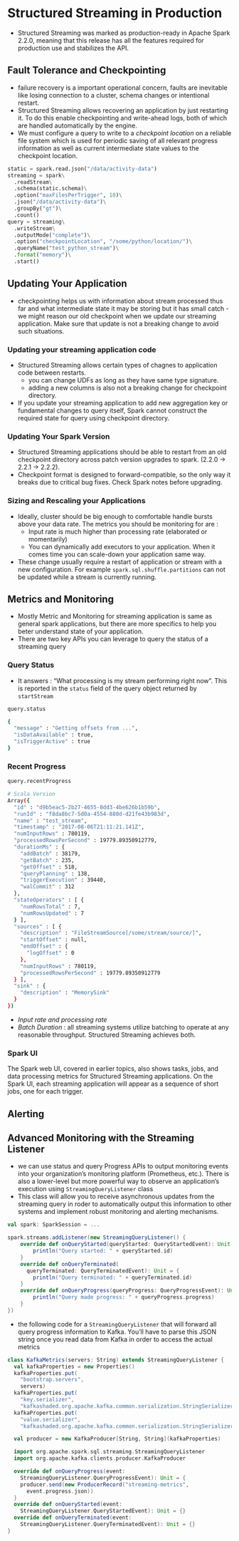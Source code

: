 # Structured Streaming in Production

- Structured Streaming was marked as production-ready in Apache Spark 2.2.0, meaning that this release has all the features required for production use and stabilizes the API.

## Fault Tolerance and Checkpointing

- failure recovery is a important operational concern, faults are inevitable like losing connection to a cluster, schema changes or intentional restart.
- Structured Streaming allows recovering an application by just restarting it. To do this enable checkpointing and write-ahead logs, both of which are handled automatically by the engine.
- We must configure a query to write to a *checkpoint location* on a reliable file system which is used for periodic saving of all relevant progress information as well as current intermediate state values to the checkpoint location.

````python
static = spark.read.json("/data/activity-data")
streaming = spark\
  .readStream\
  .schema(static.schema)\
  .option("maxFilesPerTrigger", 10)\
  .json("/data/activity-data")\
  .groupBy("gt")\
  .count()
query = streaming\
  .writeStream\
  .outputMode("complete")\
  .option("checkpointLocation", "/some/python/location/")\
  .queryName("test_python_stream")\
  .format("memory")\
  .start()
````

## Updating Your Application

- checkpointing helps us with information about stream processed thus far and what intermediate state it may be storing but it has small catch - we might reason our old checkpoint when we update our streaming application. Make sure that update is not a breaking change to avoid such situations.

### Updating your streaming application code

- Structured Streaming allows certain types of chagnes to application code between restarts. 
  - you can change UDFs as long as they have same type signature.
  - adding a new columns is also not a breaking change for checkpoint directory.
- If you update your streaming application to add new aggregation key or fundamental changes to query itself, Spark cannot construct the required state for query using checkpoint directory.

### Updating Your Spark Version

- Structured Streaming applications should be able to restart from an old checkpoint directory across patch version upgrades to spark. (2.2.0 -> 2.2.1 -> 2.2.2).
- Checkpoint format is designed to forward-compatible, so the only way it breaks due to critical bug fixes. Check Spark notes before upgrading.

### Sizing and Rescaling your Applications

- Ideally, cluster should be big enough to comfortable handle bursts above your data rate. The metrics you should be monitoring for are :
  - Input rate is much higher than processing rate (elaborated or momentarily)
  - You can dynamically add executors to your application. When it comes time you can scale-down your application same way.
- These change usually require a restart of application or stream with a new configuration. For example `spark.sql.shuffle.partitions` can not be updated while a stream is currently running.

## Metrics and Monitoring

- Mostly Metric and Monitoring for streaming application is same as general spark applications, but there are more specifics to help you beter understand state of your application.
- There are two key APIs you can leverage to query the status of a streaming query

### Query Status

- It answers : “What processing is my stream performing right now”. This is reported in the `status` field of the query object returned by `startStream`

````bash
query.status

{
  "message" : "Getting offsets from ...",
  "isDataAvailable" : true,
  "isTriggerActive" : true
}
````

### Recent Progress

````bash
query.recentProgress

# Scala Version
Array({
  "id" : "d9b5eac5-2b27-4655-8dd3-4be626b1b59b",
  "runId" : "f8da8bc7-5d0a-4554-880d-d21fe43b983d",
  "name" : "test_stream",
  "timestamp" : "2017-08-06T21:11:21.141Z",
  "numInputRows" : 780119,
  "processedRowsPerSecond" : 19779.89350912779,
  "durationMs" : {
    "addBatch" : 38179,
    "getBatch" : 235,
    "getOffset" : 518,
    "queryPlanning" : 138,
    "triggerExecution" : 39440,
    "walCommit" : 312
  },
  "stateOperators" : [ {
    "numRowsTotal" : 7,
    "numRowsUpdated" : 7
  } ],
  "sources" : [ {
    "description" : "FileStreamSource[/some/stream/source/]",
    "startOffset" : null,
    "endOffset" : {
      "logOffset" : 0
    },
    "numInputRows" : 780119,
    "processedRowsPerSecond" : 19779.89350912779
  } ],
  "sink" : {
    "description" : "MemorySink"
  }
})
````

- *Input rate and processing rate*
- *Batch Duration* : all streaming systems utilize batching to operate at any reasonable throughput. Structured Streaming achieves both.

### Spark UI

The Spark web UI, covered in earlier topics, also shows tasks, jobs, and data processing metrics for Structured  Streaming applications. On the Spark UI, each streaming application will appear as a sequence of short jobs, one for each trigger.

## Alerting

## Advanced Monitoring with the Streaming Listener

- we can use status and query Progress APIs to output monitoring events into your organization’s monitoring platform (Prometheus, etc.). There is also a lower-level but more powerful way to observe an application’s execution using `StreamingQueryListener` class
- This class will allow you to receive asynchronous updates from the streaming query in roder to automatically output this information to other systems and implement robust monitoring and alerting mechanisms.

````scala
val spark: SparkSession = ...

spark.streams.addListener(new StreamingQueryListener() {
    override def onQueryStarted(queryStarted: QueryStartedEvent): Unit = {
        println("Query started: " + queryStarted.id)
    }
    override def onQueryTerminated(
      queryTerminated: QueryTerminatedEvent): Unit = {
        println("Query terminated: " + queryTerminated.id)
    }
    override def onQueryProgress(queryProgress: QueryProgressEvent): Unit = {
        println("Query made progress: " + queryProgress.progress)
    }
})
````

- the following code for a `StreamingQueryListener` that will  forward all query progress information to Kafka. You’ll have to parse  this JSON string once you read data from Kafka in order to access the  actual metrics

````scala
class KafkaMetrics(servers: String) extends StreamingQueryListener {
  val kafkaProperties = new Properties()
  kafkaProperties.put(
    "bootstrap.servers",
    servers)
  kafkaProperties.put(
    "key.serializer",
    "kafkashaded.org.apache.kafka.common.serialization.StringSerializer")
  kafkaProperties.put(
    "value.serializer",
    "kafkashaded.org.apache.kafka.common.serialization.StringSerializer")

  val producer = new KafkaProducer[String, String](kafkaProperties)

  import org.apache.spark.sql.streaming.StreamingQueryListener
  import org.apache.kafka.clients.producer.KafkaProducer

  override def onQueryProgress(event:
    StreamingQueryListener.QueryProgressEvent): Unit = {
    producer.send(new ProducerRecord("streaming-metrics",
      event.progress.json))
  }
  override def onQueryStarted(event:
    StreamingQueryListener.QueryStartedEvent): Unit = {}
  override def onQueryTerminated(event:
    StreamingQueryListener.QueryTerminatedEvent): Unit = {}
}
````